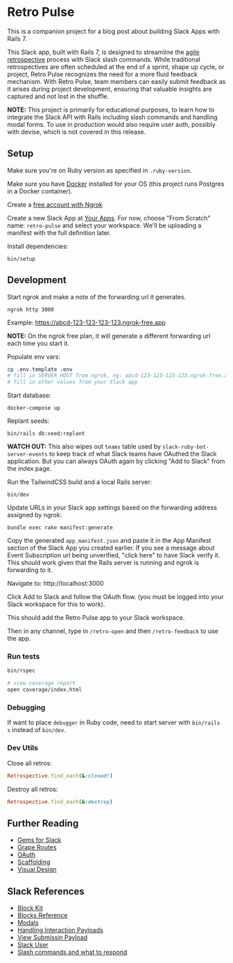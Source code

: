 # Retro Pulse

This is a companion project for a blog post about building Slack Apps with Rails 7.

This Slack app, built with Rails 7, is designed to streamline the [agile retrospective](https://www.scrum.org/resources/what-is-a-sprint-retrospective) process with Slack slash commands. While traditional retrospectives are often scheduled at the end of a sprint, shape up cycle, or project, Retro Pulse recognizes the need for a more fluid feedback mechanism. With Retro Pulse, team members can easily submit feedback as it arises during project development, ensuring that valuable insights are captured and not lost in the shuffle.

**NOTE:** This project is primarily for educational purposes, to learn how to integrate the Slack API with Rails including slash commands and handling modal forms. To use in production would also require user auth, possibly with devise, which is not covered in this release.

## Setup

Make sure you're on Ruby version as specified in `.ruby-version`.

Make sure you have [Docker](https://docs.docker.com/engine/install/) installed for your OS (this project runs Postgres in a Docker container).

Create a [free account with Ngrok](https://ngrok.com/)

Create a new Slack App at [Your Apps](https://api.slack.com/apps). For now, choose "From Scratch" name: `retro-pulse` and select your workspace. We'll be uploading a manifest with the full definition later.

Install dependencies:

```
bin/setup
```

## Development

Start ngrok and make a note of the forwarding url it generates.

```
ngrok http 3000
```

Example: https://abcd-123-123-123-123.ngrok-free.app

**NOTE:** On the ngrok free plan, it will generate a different forwarding url each time you start it.

Populate env vars:
```bash
cp .env.template .env
# fill in SERVER_HOST from ngrok, eg: abcd-123-123-123-123.ngrok-free.app
# fill in other values from your Slack app
```

Start database:

```
docker-compose up
```

Replant seeds:
```
bin/rails db:seed:replant
```
**WATCH OUT:** This also wipes out `teams` table used by `slack-ruby-bot-server-events` to keep track of what Slack teams have OAuthed the Slack application. But you can always OAuth again by clicking "Add to Slack" from the index page.

Run the TailwindCSS build and a local Rails server:

```
bin/dev
```

Update URLs in your Slack app settings based on the forwarding address assigned by ngrok:

```
bundle exec rake manifest:generate
```

Copy the generated `app_manifest.json` and paste it in the App Manifest section of the Slack App you created earlier. If you see a message about Event Subscription url being unverified, "click here" to have Slack verify it. This should work given that the Rails server is running and ngrok is forwarding to it.

Navigate to: http://localhost:3000

Click Add to Slack and follow the OAuth flow. (you must be logged into your Slack workspace for this to work).

This should add the Retro Pulse app to your Slack workspace.

Then in any channel, type in `/retro-open` and then `/retro-feedback` to use the app.

### Run tests

```bash
bin/rspec

# view coverage report
open coverage/index.html
```

### Debugging

If want to place `debugger` in Ruby code, need to start server with `bin/rails s` instead of `bin/dev`.

### Dev Utils

Close all retros:
```ruby
Retrospective.find_each(&:closed!)
```

Destroy all retros:
```ruby
Retrospective.find_each(&:destroy)
```

## Further Reading

- [Gems for Slack](docs/gems_for_slack.md)
- [Grape Routes](docs/grape_routes.md)
- [OAuth](docs/oauth.md)
- [Scaffolding](docs/scaffolding.md)
- [Visual Design](docs/visual_design.md)

## Slack References

- [Block Kit](https://api.slack.com/block-kit/building)
- [Blocks Reference](https://api.slack.com/reference/block-kit/blocks)
- [Modals](https://api.slack.com/surfaces/modals)
- [Handling Interaction Payloads](https://api.slack.com/interactivity/handling#payloads)
- [View Submissin Payload](https://api.slack.com/reference/interaction-payloads/views#view_submission)
- [Slack User](https://api.slack.com/types/user)
- [Slash commands and what to respond](https://api.slack.com/interactivity/slash-commands)
